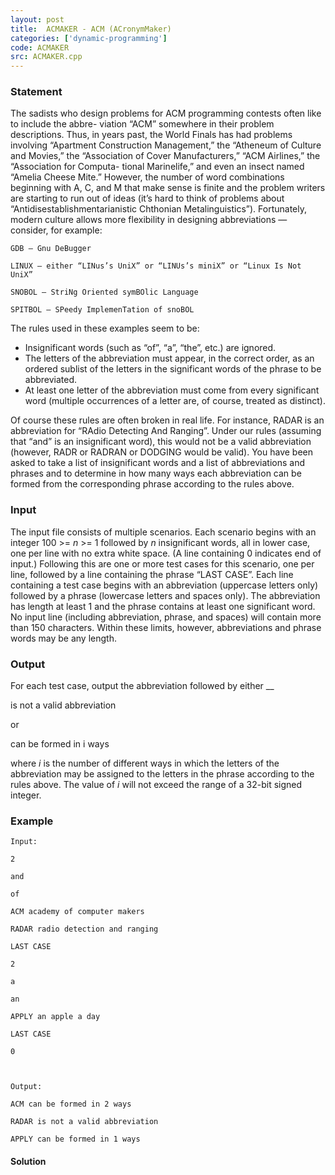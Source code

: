 ```yaml
---
layout: post
title:  ACMAKER - ACM (ACronymMaker)
categories: ['dynamic-programming']
code: ACMAKER
src: ACMAKER.cpp
---
```


### **Statement**

The sadists who design problems for ACM programming contests often like to
include the abbre- viation “ACM” somewhere in their problem descriptions.
Thus, in years past, the World Finals has had problems involving “Apartment
Construction Management,” the “Atheneum of Culture and Movies,” the
“Association of Cover Manufacturers,” “ACM Airlines,” the “Association for
Computa- tional Marinelife,” and even an insect named “Amelia Cheese Mite.”
However, the number of word combinations beginning with A, C, and M that make
sense is finite and the problem writers are starting to run out of ideas (it’s
hard to think of problems about “Antidisestablishmentarianistic Chthonian
Metalinguistics”). Fortunately, modern culture allows more flexibility in
designing abbreviations — consider, for example:

    
    
    GDB — Gnu DeBugger
    LINUX — either “LINus’s UniX” or “LINUs’s miniX” or “Linux Is Not UniX”
    SNOBOL — StriNg Oriented symBOlic Language
    SPITBOL — SPeedy ImplemenTation of snoBOL
    

The rules used in these examples seem to be:

  * Insignificant words (such as “of”, “a”, “the”, etc.) are ignored. 
  * The letters of the abbreviation must appear, in the correct order, as an ordered sublist of the letters in the significant words of the phrase to be abbreviated. 
  * At least one letter of the abbreviation must come from every significant word (multiple occurrences of a letter are, of course, treated as distinct). 

Of course these rules are often broken in real life. For instance, RADAR is an
abbreviation for “RAdio Detecting And Ranging”. Under our rules (assuming that
“and” is an insignificant word), this would not be a valid abbreviation
(however, RADR or RADRAN or DODGING would be valid). You have been asked to
take a list of insignificant words and a list of abbreviations and phrases and
to determine in how many ways each abbreviation can be formed from the
corresponding phrase according to the rules above.

### Input

The input file consists of multiple scenarios. Each scenario begins with an
integer 100 >= _n_ >= 1 followed by _n_ insignificant words, all in lower
case, one per line with no extra white space. (A line containing 0 indicates
end of input.) Following this are one or more test cases for this scenario,
one per line, followed by a line containing the phrase “LAST CASE”. Each line
containing a test case begins with an abbreviation (uppercase letters only)
followed by a phrase (lowercase letters and spaces only). The abbreviation has
length at least 1 and the phrase contains at least one significant word. No
input line (including abbreviation, phrase, and spaces) will contain more than
150 characters. Within these limits, however, abbreviations and phrase words
may be any length.

### Output

For each test case, output the abbreviation followed by either __

is not a valid abbreviation

or

can be formed in i ways

where _i_ is the number of different ways in which the letters of the
abbreviation may be assigned to the letters in the phrase according to the
rules above. The value of _i_ will not exceed the range of a 32-bit signed
integer.

### Example

    
    
    Input:
    2
    and
    of
    ACM academy of computer makers
    RADAR radio detection and ranging
    LAST CASE
    2
    a
    an
    APPLY an apple a day
    LAST CASE
    0
    
    Output:
    ACM can be formed in 2 ways
    RADAR is not a valid abbreviation
    APPLY can be formed in 1 ways
    



#### **Solution**



